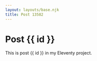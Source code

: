 ```yaml
---
layout: layouts/base.njk
title: Post 13582
---
```


# Post {{ id }}

This is post {{ id }} in my Eleventy project.
